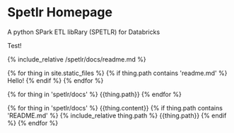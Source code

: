 # Spetlr Homepage

A python SPark ETL libRary (SPETLR) for Databricks

Test!

{% include_relative /spetlr/docs/readme.md %}

{% for thing in site.static_files %}
  {% if thing.path contains 'readme.md' %}
    Hello!
  {% endif %}
{% endfor %}


{% for thing in 'spetlr/docs' %}
  {{thing.path}}
{% endfor %}

{% for thing in 'spetlr/docs' %}
  {{thing.content}}
  {% if thing.path contains 'README.md' %}
    {% include_relative thing.path %}
    {{thing.path}}
  {% endif %}
{% endfor %}

